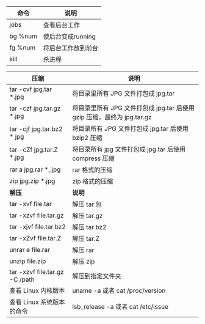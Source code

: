 | 命令    | 说明               |
| ------- | ------------------ |
| jobs    | 查看后台工作       |
| bg %num | 使后台变成running  |
| fg %num | 将后台工作放到前台 |
| kill    | 杀进程             |

| 压缩                           | 说明                                                         |
| ------------------------------ | ------------------------------------------------------------ |
| tar -cvf jpg.tar *.jpg         | 将目录里所有 JPG 文件打包成 jpg.tar                          |
| tar -czf jpg.tar.gz *.jpg      | 将目录里所有 JPG 文件打包成 jpg.tar 后使用 gzip 压缩，最终为 jpg.tar.gz |
| tar -cjf jpg.tar.bz2 * jpg     | 将目录所有 JPG 文件打包成 jpg.tar 后使用 bzip2 压缩          |
| tar -cZf jpg.tar.Z *.jpg       | 将目录所有 jpg 文件打包成 jpg.tar 后使用 compress 压缩       |
| rar a jpg.rar *,.jpg           | rar 格式的压缩                                               |
| zip jpg.zip *.jpg              | zip 格式的压缩                                               |
| **解压**                       | **说明**                                                     |
| tar -xvf file.tar              | 解压 tar 包                                                  |
| tar -xzvf file.tar.gz          | 解压 tar.gz                                                  |
| tar -xjvf file.tar.bz2         | 解压 tar.bz2                                                 |
| tar -xZvf file.tar.Z           | 解压 tar.Z                                                   |
| unrar e file.rar               | 解压 rar                                                     |
| unzip file.zip                 | 解压 zip                                                     |
| tar -xzvf file.tar.gz -C /path | 解压到指定文件夹                                             |
|查看 Linux 内核版本|uname -a 或者 cat /proc/version|
|查看 Linux 系统版本的命令|lsb_release -a 或者 cat /etc/issue|





